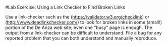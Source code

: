 #Lab Exercise: Using a Link Checker to Find Broken Links

Use a link-checker such as the <W3C Link Checker>(https://validator.w3.org/checklink) or <Dead Link Checker>(http://www.deadlinkchecker.com/) to look for broken links in some (small!) portion of the De Anza web site; even one "busy" page is enough. The output from a link-checker can be difficult to understand. File a bug for any reported problem that you can both understand and manually reproduce.

